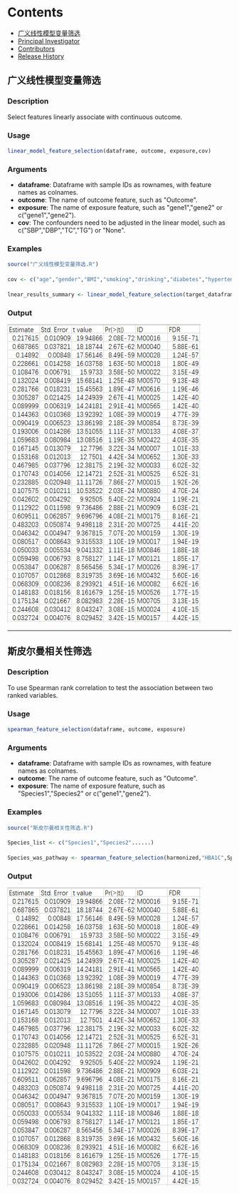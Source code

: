 # Contents  
- [广义线性模型变量筛选](#广义线性模型变量筛选)  
- [Principal Investigator](#principal-investigator)  
- [Contributors](#contributors)  
- [Release History](#release-history)


## 广义线性模型变量筛选

### Description
Select features linearly associate with continuous outcome.

### Usage
```R
linear_model_feature_selection(dataframe, outcome, exposure,cov)
```

### Arguments
- **dataframe**: Dataframe with sample IDs as rownames, with feature names as colnames.
- **outcome**: The name of outcome feature, such as "Outcome".
- **exposure**: The name of exposure feature, such as "gene1","gene2" or c("gene1","gene2").
- **cov**: The confounders need to be adjusted in the linear model, such as c("SBP","DBP","TC","TG") or "None".

### Examples
```R
source("广义线性模型变量筛选.R")

cov <- c("age","gender","BMI","smoking","drinking","diabetes","hypertension","MET","DD")

lnear_results_summary <- linear_model_feature_selection(target_dataframe,"TAMO",c("TC","TG","HDL"),cov)
```
### Output
![Image text](https://github.com/Bingqiye/Tool-box/blob/main/Screenshots/%E5%BE%AE%E4%BF%A1%E5%9B%BE%E7%89%87_20230710152507.png)

---

## 斯皮尔曼相关性筛选

### Description
To use Spearman rank correlation to test the association between two ranked variables.

### Usage
```R
spearman_feature_selection(dataframe, outcome, exposure)
```

### Arguments
- **dataframe**: Dataframe with sample IDs as rownames, with feature names as colnames.
- **outcome**: The name of outcome feature, such as "Outcome".
- **exposure**: The name of exposure feature, such as "Species1","Species2" or c("gene1","gene2").

### Examples
```R
source("斯皮尔曼相关性筛选.R")

Species_list <- c("Species1","Species2"......)

Species_was_pathway <- spearman_feature_selection(harmonized,"HBA1C",Species_list)
```
### Output
![Image text](https://github.com/Bingqiye/Tool-box/blob/main/Screenshots/%E5%BE%AE%E4%BF%A1%E5%9B%BE%E7%89%87_20230710152507.png)

